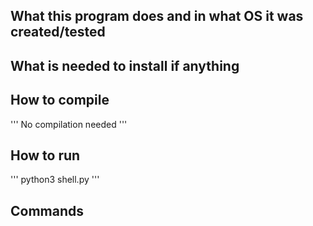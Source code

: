 ## What this program does and in what OS it was created/tested

## What is needed to install if anything

## How to compile

'''
No compilation needed
'''

## How to run
'''
python3 shell.py
'''


## Commands
